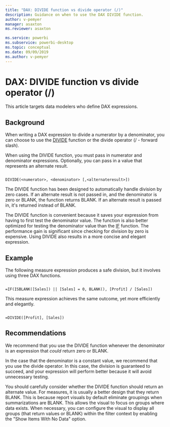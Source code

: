```yaml
---
title: "DAX: DIVIDE function vs divide operator (/)"
description: Guidance on when to use the DAX DIVIDE function.
author: v-pemyer
manager: asaxton
ms.reviewer: asaxton

ms.service: powerbi
ms.subservice: powerbi-desktop
ms.topic: conceptual
ms.date: 09/09/2019
ms.author: v-pemyer
---
```


# DAX: DIVIDE function vs divide operator (/)

This article targets data modelers who define DAX expressions.

## Background

When writing a DAX expression to divide a numerator by a denominator, you can choose to use the [DIVIDE](/dax/divide-function-dax) function or the divide operator (/ - forward slash).

When using the DIVIDE function, you must pass in numerator and denominator expressions. Optionally, you can pass in a value that represents an alternate result.

```dax

DIVIDE(<numerator>, <denominator> [,<alternateresult>])

```

The DIVIDE function has been designed to automatically handle division by zero cases. If an alternate result is not passed in, and the denominator is zero or BLANK, the function returns BLANK. If an alternate result is passed in, it's returned instead of BLANK.

The DIVIDE function is convenient because it saves your expression from having to first test the denominator value. The function is also better optimized for testing the denominator value than the [IF](/dax/if-function-dax) function. The performance gain is significant since checking for division by zero is expensive. Using DIVIDE also results in a more concise and elegant expression.

## Example

The following measure expression produces a safe division, but it involves using three DAX functions.

```dax

=IF(ISBLANK([Sales]) || [Sales] = 0, BLANK(), [Profit] / [Sales])

```

This measure expression achieves the same outcome, yet more efficiently and elegantly.

```dax

=DIVIDE([Profit], [Sales])

```

## Recommendations

We recommend that you use the DIVIDE function whenever the denominator is an expression that _could_ return zero or BLANK.

In the case that the denominator is a constant value, we recommend that you use the divide operator. In this case, the division is guaranteed to succeed, and your expression will perform better because it will avoid unnecessary testing.

You should carefully consider whether the DIVIDE function should return an alternate value. For measures, it is usually a better design that they return BLANK. This is because report visuals by default eliminate groupings when summarizations are BLANK. This allows the visual to focus on groups where data exists. When necessary, you can configure the visual to display all groups (that return values or BLANK) within the filter context by enabling the "Show Items With No Data" option.
